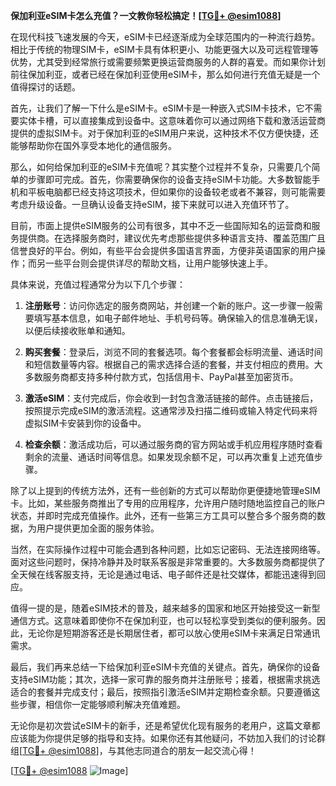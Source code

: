 **保加利亚eSIM卡怎么充值？一文教你轻松搞定！[[TG💪+ @esim1088](https://t.me/s/esim1088)]**

在现代科技飞速发展的今天，eSIM卡已经逐渐成为全球范围内的一种流行趋势。相比于传统的物理SIM卡，eSIM卡具有体积更小、功能更强大以及可远程管理等优势，尤其受到经常旅行或需要频繁更换运营商服务的人群的喜爱。而如果你计划前往保加利亚，或者已经在保加利亚使用eSIM卡，那么如何进行充值无疑是一个值得探讨的话题。

首先，让我们了解一下什么是eSIM卡。eSIM卡是一种嵌入式SIM卡技术，它不需要实体卡槽，可以直接集成到设备中。这意味着你可以通过网络下载和激活运营商提供的虚拟SIM卡。对于保加利亚的eSIM用户来说，这种技术不仅方便快捷，还能够帮助你在国外享受本地化的通信服务。

那么，如何给保加利亚的eSIM卡充值呢？其实整个过程并不复杂，只需要几个简单的步骤即可完成。首先，你需要确保你的设备支持eSIM卡功能。大多数智能手机和平板电脑都已经支持这项技术，但如果你的设备较老或者不兼容，则可能需要考虑升级设备。一旦确认设备支持eSIM，接下来就可以进入充值环节了。

目前，市面上提供eSIM服务的公司有很多，其中不乏一些国际知名的运营商和服务提供商。在选择服务商时，建议优先考虑那些提供多种语言支持、覆盖范围广且信誉良好的平台。例如，有些平台会提供多国语言界面，方便非英语国家的用户操作；而另一些平台则会提供详尽的帮助文档，让用户能够快速上手。

具体来说，充值过程通常分为以下几个步骤：

1. **注册账号**：访问你选定的服务商网站，并创建一个新的账户。这一步骤一般需要填写基本信息，如电子邮件地址、手机号码等。确保输入的信息准确无误，以便后续接收账单和通知。

2. **购买套餐**：登录后，浏览不同的套餐选项。每个套餐都会标明流量、通话时间和短信数量等内容。根据自己的需求选择合适的套餐，并支付相应的费用。大多数服务商都支持多种付款方式，包括信用卡、PayPal甚至加密货币。

3. **激活eSIM**：支付完成后，你会收到一封包含激活链接的邮件。点击链接后，按照提示完成eSIM的激活流程。这通常涉及扫描二维码或输入特定代码来将虚拟SIM卡安装到你的设备中。

4. **检查余额**：激活成功后，可以通过服务商的官方网站或手机应用程序随时查看剩余的流量、通话时间等信息。如果发现余额不足，可以再次重复上述充值步骤。

除了以上提到的传统方法外，还有一些创新的方式可以帮助你更便捷地管理eSIM卡。比如，某些服务商推出了专用的应用程序，允许用户随时随地监控自己的账户状态，并即时完成充值操作。此外，还有一些第三方工具可以整合多个服务商的数据，为用户提供更加全面的服务体验。

当然，在实际操作过程中可能会遇到各种问题，比如忘记密码、无法连接网络等。面对这些问题时，保持冷静并及时联系客服是非常重要的。大多数服务商都提供了全天候在线客服支持，无论是通过电话、电子邮件还是社交媒体，都能迅速得到回应。

值得一提的是，随着eSIM技术的普及，越来越多的国家和地区开始接受这一新型通信方式。这意味着即使你不在保加利亚，也可以轻松享受到类似的便利服务。因此，无论你是短期游客还是长期居住者，都可以放心使用eSIM卡来满足日常通讯需求。

最后，我们再来总结一下给保加利亚eSIM卡充值的关键点。首先，确保你的设备支持eSIM功能；其次，选择一家可靠的服务商并注册账号；接着，根据需求挑选适合的套餐并完成支付；最后，按照指引激活eSIM并定期检查余额。只要遵循这些步骤，相信你一定能够顺利解决充值难题。

无论你是初次尝试eSIM卡的新手，还是希望优化现有服务的老用户，这篇文章都应该能为你提供足够的指导和支持。如果你还有其他疑问，不妨加入我们的讨论群组[[TG💪+ @esim1088](https://t.me/s/esim1088)]，与其他志同道合的朋友一起交流心得！

[[TG💪+ @esim1088](https://t.me/s/esim1088) ![Image](https://i.postimg.cc/4NQfJmqS/Snipaste-2025-05-13-00-14-12.png)]